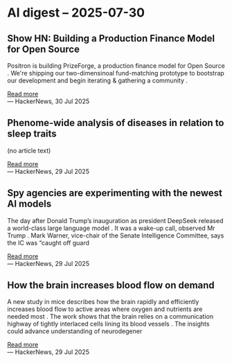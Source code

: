 # AI digest – 2025-07-30

## Show HN: Building a Production Finance Model for Open Source

Positron is building PrizeForge, a production finance model for Open Source . We're shipping our two-dimensinoal fund-matching prototype to bootstrap our development and begin iterating & gathering a community .

[Read more](https://prizeforge.com)  
— HackerNews, 30 Jul 2025

## Phenome-wide analysis of diseases in relation to sleep traits

(no article text)

[Read more](https://spj.science.org/doi/10.34133/hds.0161)  
— HackerNews, 29 Jul 2025

## Spy agencies are experimenting with the newest AI models

The day after Donald Trump’s inauguration as president DeepSeek released a world-class large language model . It was a wake-up call, observed Mr Trump . Mark Warner, vice-chair of the Senate Intelligence Committee, says the IC was “caught off guard

[Read more](https://www.economist.com/international/2025/07/29/how-spy-agencies-are-experimenting-with-the-newest-ai-models)  
— HackerNews, 29 Jul 2025

## How the brain increases blood flow on demand

A new study in mice describes how the brain rapidly and efficiently increases blood flow to active areas where oxygen and nutrients are needed most . The work shows that the brain relies on a communication highway of tightly interlaced cells lining its blood vessels . The insights could advance understanding of neurodegener

[Read more](https://hms.harvard.edu/news/how-brain-increases-blood-flow-demand)  
— HackerNews, 29 Jul 2025

